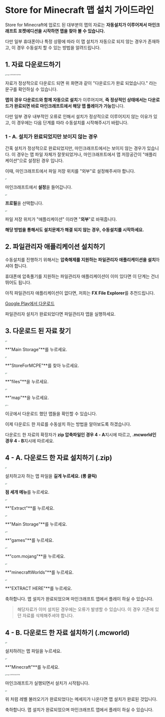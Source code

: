 # Store for Minecraft 맵 설치 가이드라인

Store for Minecraft에 업로드 된 대부분의 맵의 자료는 **자동설치가 이루어져서 마인크래프트 포켓에디션을 시작하면 맵을 찾아 볼 수 있습니다.**

다만 일부 휴대폰이나 특정 상황에 따라 이 맵 설치가 자동으로 되지 않는 경우가 존재하고, 이 경우 수동설치 할 수 있는 방법을 알려드립니다.

## 1. 자료 다운로드하기

<img src="guide_installation_map_ko.assets/image-20191028070337946.png" alt="image-20191028070337946" style="zoom:25%;" />

자료가 정상적으로 다운로드 되면 위 화면과 같이 "다운로드가 완료 되었습니다." 라는 문구를 확인하실 수 있습니다.

**맵의 경우 다운로드와 함께 자동으로 설치**가 이루어지며, **즉 정상적인 상태에서는 다운로드가 완료되면 바로 마인크래프트에서 해당 맵 플레이가 가능**합니다.

다만 일부 경우 내부적인 오류로 인해서 설치가 정상적으로 이루어지지 않는 이유가 있고, 이 경우에는 다음 단계를 따라 수동설치를 시작해주시기 바랍니다.

### 1 - A. 설치가 완료되었지만 보이지 않는 경우

간혹 설치가 정상적으로 완료되었지만, 마인크래프트에서는 보이지 않는 경우가 있습니다. 이 경우는 맵 파일 자체가 잘못되었거나, 마인크래프트에서 맵 저장공간이 "애플리케이션"으로 설정된 경우 입니다.

이때, 마인크래프트에서 파일 저장 위치를 "외부"로 설정해주셔야 합니다.

<img src="guide_installation_map_ko.assets/1-1573284488700.png" alt="1" style="zoom:25%;" />

마인크래프트에서 **설정**을 들어갑니다.

<img src="guide_installation_map_ko.assets/2-1573284504470.png" alt="2" style="zoom:25%;" />

**프로필**을 선택합니다.

<img src="guide_installation_map_ko.assets/3-1573284517395.png" alt="3" style="zoom:25%;" />

파일 저장 위치가 "애플리케이션" 이라면 "**외부**"로 바꿔줍니다.

**해당 방법을 통해서도 설치문제가 해결 되지 않는 경우, 수동설치를 시작하세요.**

## 2. 파일관리자 애플리케이션 설치하기

수동설치를 진행하기 위해서는 **압축해제를 지원하는 파일관리자 애플리케이션을 설치**하셔야 합니다.

휴대폰에 압축풀기를 지원하는 파일관리자 애플리케이션이 이미 있다면 이 단계는 건너뛰어도 됩니다.

아직 파일관리자 애플리케이션이 없다면, 저희는 **FX File Explorer**를 추천드립니다.

[Google Play에서 다운로드](https://play.google.com/store/apps/details?id=nextapp.fx)

파일관리자 설치가 완료되었다면 파일관리자 앱을 실행하세요.

## 3. 다운로드 된 자료 찾기

<img src="guide_installation_map_ko.assets/0.png" alt="0" style="zoom:25%;" />

**"Main Storage"**를 누르세요.

<img src="guide_installation_map_ko.assets/1.png" alt="1" style="zoom:25%;" />

**"StoreForMCPE"**를 찾아 누르세요.

<img src="guide_installation_map_ko.assets/2.png" alt="2" style="zoom:25%;" />

**"files"**을 누르세요.

<img src="guide_installation_map_ko.assets/0-1572653358344.png" alt="0" style="zoom:25%;" />

**"map"**을 누르세요.

<img src="guide_installation_map_ko.assets/0-a.png" alt="0-a" style="zoom:25%;" />

이곳에서 다운로드 했던 맵들을 확인할 수 있습니다.

이제 다운로드 한 자료를 수동설치 하는 방법을 알아보도록 하겠습니다.

다운로드 한 자료의 확장자가 **zip 압축파일인 경우 4 - A**지시에 따르고, **.mcworld인 경우 4 - B**지시에 따르세요. 

## 4 - A. 다운로드 한 자료 설치하기 (.zip)

<img src="guide_installation_map_ko.assets/1-1572664938092.png" alt="1" style="zoom:25%;" />

설치하고자 하는 맵 파일을 **길게 누르세요. (롱 클릭)**

<img src="../../../../../../Desktop/res_map/2.png" alt="2" style="zoom:25%;" />

**점 세개 메뉴**를 누르세요.

<img src="guide_installation_map_ko.assets/3.png" alt="3" style="zoom:25%;" />

**"Extract"**를 누르세요.

<img src="guide_installation_map_ko.assets/9.png" alt="9" style="zoom:25%;" />

**"Main Storage"**를 누르세요.

<img src="guide_installation_map_ko.assets/10.png" alt="10" style="zoom:25%;" />

**"games"**를 누르세요.

<img src="guide_installation_map_ko.assets/11.png" alt="11" style="zoom:25%;" />

**"com.mojang"**을 누르세요.

<img src="guide_installation_map_ko.assets/4.png" alt="4" style="zoom:25%;" />

**"minecraftWorlds"**를 누르세요.

<img src="guide_installation_map_ko.assets/5.png" alt="5" style="zoom:25%;" />

**"EXTRACT HERE"**를 누르세요.

축하합니다. 맵 설치가 완료되었으며 마인크래프트 앱에서 플레이 하실 수 있습니다.

> 해당자료가 이미 설치된 경우에는 오류가 발생할 수 있습니다. 이 경우 기존에 있던 자료를 삭제해주셔야 합니다.

## 4 - B. 다운로드 한 자료 설치하기 (.mcworld)

<img src="guide_installation_map_ko.assets/6.png" alt="6" style="zoom:25%;" />

설치하려는 맵 파일을 누르세요.

<img src="guide_installation_map_ko.assets/7.png" alt="7" style="zoom:25%;" />

**"Minecraft"**를 누르세요.

<img src="guide_installation_map_ko.assets/image-20191102144011795.png" alt="image-20191102144011795" style="zoom:25%;" />

마인크래프트가 실행되면서 설치가 시작됩니다.

<img src="guide_installation_map_ko.assets/a.png" alt="a" style="zoom:25%;" />

위 처럼 레벨 불러오기가 완료되었다는 메세지가 나온다면 맵 설치가 완료된 것입니다.

축하합니다. 맵 설치가 완료되었으며 마인크래프트 앱에서 플레이 하실 수 있습니다.